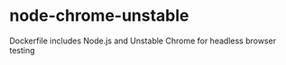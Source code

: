 # node-chrome-unstable
Dockerfile includes Node.js and Unstable Chrome for headless browser testing
